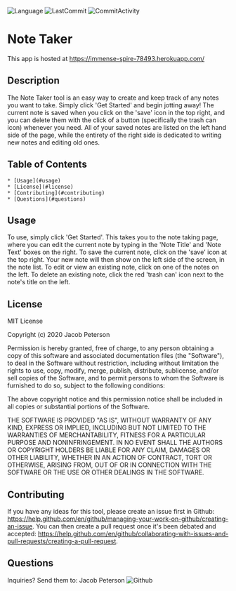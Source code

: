![Language](https://img.shields.io/badge/language-javascript-blue) ![LastCommit](https://img.shields.io/github/last-commit/Bounty556/NoteTaker?style=flat-square) ![CommitActivity](https://img.shields.io/github/commit-activity/m/Bounty556/NoteTaker)

# Note Taker

This app is hosted at https://immense-spire-78493.herokuapp.com/

## Description
The Note Taker tool is an easy way to create and keep track of any notes you want to take. Simply click 'Get Started' and begin jotting away! The current note is saved when you click on the 'save' icon in the top right, and you can delete them with the click of a button (specifically the trash can icon) whenever you need. All of your saved notes are listed on the left hand side of the page, while the entirety of the right side is dedicated to writing new notes and editing old ones.

## Table of Contents
    * [Usage](#usage)
    * [License](#license)
    * [Contributing](#contributing)
    * [Questions](#questions)

## Usage
To use, simply click 'Get Started'. This takes you to the note taking page, where you can edit the current note by typing in the 'Note Title' and 'Note Text' boxes on the right. To save the current note, click on the 'save' icon at the top right. Your new note will then show on the left side of the screen, in the note list. To edit or view an existing note, click on one of the notes on the left. To delete an existing note, click the red 'trash can' icon next to the note's title on the left.

## License
MIT License

Copyright (c) 2020 Jacob Peterson

Permission is hereby granted, free of charge, to any person obtaining a copy
of this software and associated documentation files (the "Software"), to deal
in the Software without restriction, including without limitation the rights
to use, copy, modify, merge, publish, distribute, sublicense, and/or sell
copies of the Software, and to permit persons to whom the Software is
furnished to do so, subject to the following conditions:

The above copyright notice and this permission notice shall be included in all
copies or substantial portions of the Software.

THE SOFTWARE IS PROVIDED "AS IS", WITHOUT WARRANTY OF ANY KIND, EXPRESS OR
IMPLIED, INCLUDING BUT NOT LIMITED TO THE WARRANTIES OF MERCHANTABILITY,
FITNESS FOR A PARTICULAR PURPOSE AND NONINFRINGEMENT. IN NO EVENT SHALL THE
AUTHORS OR COPYRIGHT HOLDERS BE LIABLE FOR ANY CLAIM, DAMAGES OR OTHER
LIABILITY, WHETHER IN AN ACTION OF CONTRACT, TORT OR OTHERWISE, ARISING FROM,
OUT OF OR IN CONNECTION WITH THE SOFTWARE OR THE USE OR OTHER DEALINGS IN THE
SOFTWARE.

## Contributing
If you have any ideas for this tool, please create an issue first in Github: https://help.github.com/en/github/managing-your-work-on-github/creating-an-issue. You can then create a pull request once it's been debated and accepted: https://help.github.com/en/github/collaborating-with-issues-and-pull-requests/creating-a-pull-request.

## Questions
Inquiries? Send them to: Jacob Peterson ![Github](https://avatars1.githubusercontent.com/u/12930451?v=4&s=32)
